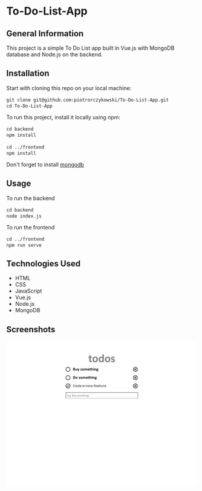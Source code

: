 # To-Do-List-App

## General Information
This project is a simple To Do List app built in Vue.js with MongoDB database and Node.js on the backend.

## Installation
Start with cloning this repo on your local machine:
```
git clone git@github.com:piotrorczykowski/To-Do-List-App.git
cd To-Do-List-App
```

To run this project, install it locally using npm:
```
cd backend
npm install

cd ../frontend
npm install
```

Don't forget to install [mongodb](https://www.mongodb.com/try/download/community)

## Usage
To run the backend
```
cd backend
node index.js
```
To run the frontend
```
cd ../frontend
npm run serve
```

## Technologies Used
- HTML
- CSS
- JavaScript
- Vue.js
- Node.js
- MongoDB

## Screenshots
![Screenshot](https://github.com/piotrorczykowski/screenshots/blob/dc2e63ffde02956657f9bbf361dbb803eb57df4c/To-Do-List-App.png)
